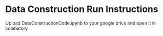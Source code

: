 # Data Construction Run Instructions
Upload DataConstructionCode.ipynb to your google drive and open it in colabatory

